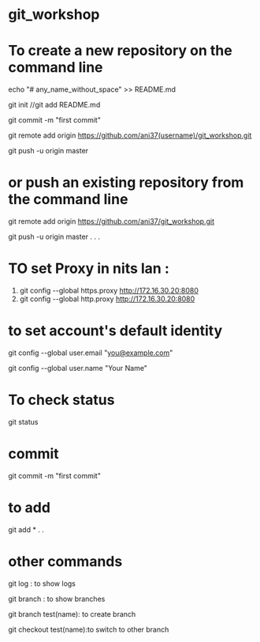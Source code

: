 # git_workshop

# To create a new repository on the command line
echo "# any_name_without_space" >> README.md

git init
//git add README.md

git commit -m "first commit"

git remote add origin https://github.com/ani37(username)/git_workshop.git

git push -u origin master

# or push an existing repository from the command line

git remote add origin https://github.com/ani37/git_workshop.git

git push -u origin master
.
.
.
# TO set Proxy in nits lan :

1) git config --global https.proxy http://172.16.30.20:8080
2)  git config --global http.proxy http://172.16.30.20:8080


# to set account's default identity

git config --global user.email "you@example.com"

git config --global user.name "Your Name"

# To check status 

git status

# commit

git commit -m "first commit"

# to add

git add *
.
.
# other commands

git log : to show logs

git branch : to show branches

git branch test(name): to create branch

git checkout test(name):to switch to other branch


